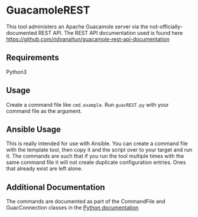 # GuacamoleREST

This tool administers an Apache Guacamole server via the not-officially-documented REST API.  The REST API documentation used is found here https://github.com/ridvanaltun/guacamole-rest-api-documentation

## Requirements

Python3

## Usage

Create a command file like `cmd.example`.  Run `guacREST.py` with your command file as the argument.

## Ansible Usage

This is really intended for use with Ansible.  You can create a command file with the template tool, then copy it and the script over to your target and run it.  The commands are such that if you run the tool multiple times with the same command file it will not create duplicate configuration entries.  Ones that already exist are left alone.

## Additional Documentation

The commands are documented as part of the CommandFile and GuacConnection classes in the [Python documentation](guacREST.html)
